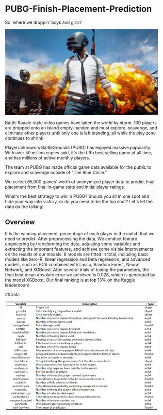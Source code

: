 # PUBG-Finish-Placement-Prediction

So, where we droppin' boys and girls?

![PUBG](./images/PUBG.jpg)

Battle Royale-style video games have taken the world by storm. 100 players are dropped onto an island empty-handed and must explore, scavenge, and eliminate other players until only one is left standing, all while the play zone continues to shrink.

PlayerUnknown's BattleGrounds (PUBG) has enjoyed massive popularity. With over 50 million copies sold, it's the fifth best selling game of all time, and has millions of active monthly players.

The team at PUBG has made official game data available for the public to explore and scavenge outside of "The Blue Circle." 

We collect 65,000 games' worth of anonymized player data to predict final placement from final in-game stats and initial player ratings.

What's the best strategy to win in PUBG? Should you sit in one spot and hide your way into victory, or do you need to be the top shot? Let's let the data do the talking!

## Overview
It is the winning placement percentage of each player in the match that we need to predict. After preprocessing the data, We conduct feature engineering by transforming the data, adjusting some variables and extracting the important features, and achieve some visible improvements on the results of our models. 8 models are fitted in total, including basic models like zero-R, linear regression and beta regression, and advanced models, such as PCA combined with Lasso, Random Forest, Neural Network, and XGBoost. After several trials of tuning the parameters, the final best mean absolute error we achieved is 0.028, which is generated by the model XGBoost. Our final ranking is at top 13% on the Kaggle leaderboard.

##Data

![feature](./images/pubg_features.png)

